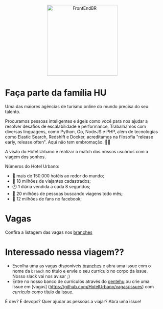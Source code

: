 <p align="center">
  <img src="https://avatars1.githubusercontent.com/u/7063040?v=4&s=200.jpg" alt="FrontEndBR" width="230" />
</p>

# Faça parte da família HU

Uma das maiores agências de turismo online do mundo precisa do seu talento.

Procuramos pessoas inteligentes e ágeis como você para nos ajudar a resolver desafios de escalabilidade e performance. Trabalhamos com diversas linguagens, como Python, Go, NodeJS e PHP, além de tecnologias como Elastic Search, Redshift e Docker, acreditamos na filosofia "release early, release often". Aqui não tem embromação. 🔪💀

A visão do Hotel Urbano é realizar o match dos nossos usuários com a viagem dos sonhos.

Números do Hotel Urbano:
- 🏨 mais de 150.000 hotéis ao redor do mundo;
- 🛫 18 milhões de viajantes cadastrados;
- 🕗 1 diária vendida a cada 8 segundos;
- 👯 20 milhões de pessoas buscando viagens todo mês;
- 👥 12 milhões de fans no facebook;

# Vagas

Confira a listagem das vagas nos [branches](https://github.com/HotelUrbano/vagas/branches)

# Interessado nessa viagem??

- Escolha uma as vagas disponíveis [branches](https://github.com/HotelUrbano/vagas/branches) e abra uma issue com o nome da `branch` no título e envie o seu currículo no corpo da issue. Nosso slack vai nos avisar ;)
- Entre no nosso banco de currículos através do [gentehu](http://viajar.hu/gentehu) ou crie uma issue em [vagas] (https://github.com/HotelUrbano/vagas/issues) com *curriculo* como título da issue.


É dev? É devops? Quer ajudar as pessoas a viajar? Abra uma issue!
